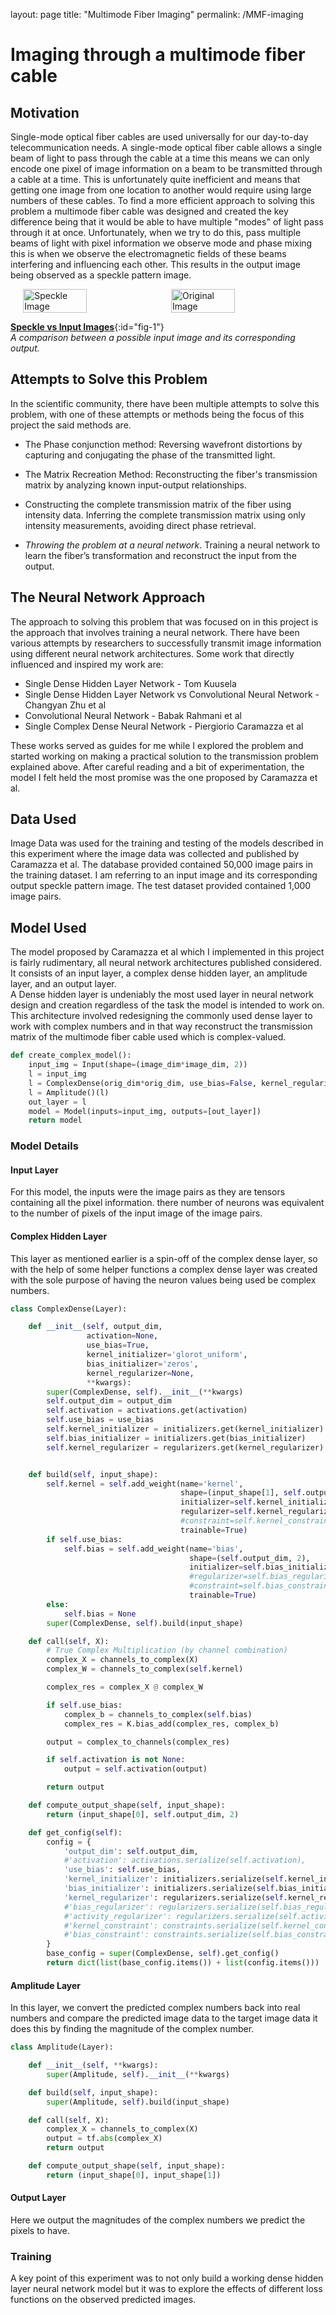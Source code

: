 layout: page
title: "Multimode Fiber Imaging"
permalink: /MMF-imaging

# Imaging through a multimode fiber cable 
## Motivation
Single-mode optical fiber cables are used universally for our day-to-day telecommunication needs. A single-mode optical fiber cable allows a single beam of  light to pass through the cable at a time this means we can only encode one pixel of image information on a beam to be transmitted through a cable at a time. This is unfortunately quite inefficient and means that getting one image from one location to another would require using large numbers of these cables. To find a more efficient approach to solving this problem a multimode fiber cable was designed and created the key difference being that it would be able to have multiple "modes" of light pass through it at once. Unfortunately, when we try to do this, pass multiple  beams of light with pixel information we observe mode and phase mixing this is when we observe the electromagnetic fields of these beams interfering and influencing each other. This results in the output image being observed as a speckle pattern image.


<div style="display: flex; justify-content: center; gap: 10px;">
  <img src="https://EugeneSegbefia.github.io/figures/Speckle_pattern.png" alt="Speckle Image" style="width: 45%;">
  <img src="https://EugeneSegbefia.github.io/figures/originalImage.png" alt="Original Image" style="width: 45%;">
</div>

[**Speckle vs Input Images**](#fig-1){:id="fig-1"}  
*A comparison between a possible input image and its corresponding output.*

## Attempts to Solve this Problem 
In the scientific community, there have been multiple attempts to solve this problem, with one of these attempts or methods being the focus of this project the said methods are.

* The Phase conjunction method:
    Reversing wavefront distortions by capturing and conjugating the phase of the   transmitted light.

* The Matrix Recreation Method:
    Reconstructing the fiber's transmission matrix by analyzing known input-output relationships.

* Constructing the complete transmission matrix of the fiber using intensity data.
    Inferring the complete transmission matrix using only intensity measurements, avoiding direct phase retrieval.
  
* *_Throwing the problem at a neural network_*.
    Training a neural network to learn the fiber’s transformation and reconstruct the input from the output.

## The Neural Network Approach 
The approach to solving this problem that was focused on in this project is the approach that involves training a neural network. There have been various attempts by researchers to successfully transmit image information using different neural network architectures. Some work that directly influenced and inspired my work are: 

* Single Dense Hidden Layer Network - Tom Kuusela
* Single Dense Hidden Layer Network vs Convolutional Neural Network - Changyan Zhu et al 
* Convolutional Neural Network - Babak Rahmani et al
* Single Complex Dense Neural Network - Piergiorio Caramazza et al

These works served as guides for me while I explored the problem and started working on making a practical solution to the transmission problem explained above. After careful reading and a bit of experimentation, the model I felt held the most promise was the one proposed by Caramazza et al. 


## Data Used
Image Data was used for the training and testing of the models described in this experiment where the image data  was collected and published by Caramazza et al. The database provided contained 50,000 image pairs in the training dataset. I am referring to an input image and its corresponding output speckle pattern image. The test dataset provided contained 1,000 image pairs.


## Model Used 
The model proposed by Caramazza et al which I implemented in this project is fairly rudimentary, all neural network architectures published considered. It consists of an input layer, a complex dense hidden layer, an amplitude layer, and an output layer.  
A Dense hidden layer is undeniably the most used layer in neural network design and creation regardless of the task the model is intended to work on. This architecture involved redesigning the commonly used dense layer to work with complex numbers and in that way reconstruct the transmission matrix of the multimode fiber cable used  which is complex-valued. 

```python
def create_complex_model():
    input_img = Input(shape=(image_dim*image_dim, 2))
    l = input_img
    l = ComplexDense(orig_dim*orig_dim, use_bias=False, kernel_regularizer=regularizers.l2(lamb))(l)
    l = Amplitude()(l)
    out_layer = l
    model = Model(inputs=input_img, outputs=[out_layer])
    return model 
```


### Model Details 
#### Input Layer 
For this model, the inputs were the image pairs as they are tensors containing all the pixel information. there number of neurons was equivalent to the number of pixels of the input image of the image pairs.

#### Complex Hidden Layer 
This layer as mentioned earlier is a spin-off of the complex dense layer, so with the help of some helper functions a complex dense layer was created with the sole purpose of having the neuron values being used be complex numbers.

```python
class ComplexDense(Layer):

    def __init__(self, output_dim,
                 activation=None,
                 use_bias=True,
                 kernel_initializer='glorot_uniform',
                 bias_initializer='zeros',
                 kernel_regularizer=None,
                 **kwargs):
        super(ComplexDense, self).__init__(**kwargs)
        self.output_dim = output_dim
        self.activation = activations.get(activation)
        self.use_bias = use_bias
        self.kernel_initializer = initializers.get(kernel_initializer)
        self.bias_initializer = initializers.get(bias_initializer)
        self.kernel_regularizer = regularizers.get(kernel_regularizer)


    def build(self, input_shape):
        self.kernel = self.add_weight(name='kernel',
                                      shape=(input_shape[1], self.output_dim, 2),
                                      initializer=self.kernel_initializer,
                                      regularizer=self.kernel_regularizer,
                                      #constraint=self.kernel_constraint,
                                      trainable=True)
        if self.use_bias:
            self.bias = self.add_weight(name='bias',
                                        shape=(self.output_dim, 2),
                                        initializer=self.bias_initializer,
                                        #regularizer=self.bias_regularizer,
                                        #constraint=self.bias_constraint,
                                        trainable=True)
        else:
            self.bias = None
        super(ComplexDense, self).build(input_shape)

    def call(self, X):
        # True Complex Multiplication (by channel combination)
        complex_X = channels_to_complex(X)
        complex_W = channels_to_complex(self.kernel)

        complex_res = complex_X @ complex_W

        if self.use_bias:
            complex_b = channels_to_complex(self.bias)
            complex_res = K.bias_add(complex_res, complex_b)

        output = complex_to_channels(complex_res)

        if self.activation is not None:
            output = self.activation(output)

        return output

    def compute_output_shape(self, input_shape):
        return (input_shape[0], self.output_dim, 2)

    def get_config(self):
        config = {
            'output_dim': self.output_dim,
            #'activation': activations.serialize(self.activation),
            'use_bias': self.use_bias,
            'kernel_initializer': initializers.serialize(self.kernel_initializer),
            'bias_initializer': initializers.serialize(self.bias_initializer),
            'kernel_regularizer': regularizers.serialize(self.kernel_regularizer),
            #'bias_regularizer': regularizers.serialize(self.bias_regularizer),
            #'activity_regularizer': regularizers.serialize(self.activity_regularizer),
            #'kernel_constraint': constraints.serialize(self.kernel_constraint),
            #'bias_constraint': constraints.serialize(self.bias_constraint)
        }
        base_config = super(ComplexDense, self).get_config()
        return dict(list(base_config.items()) + list(config.items()))
```

#### Amplitude Layer 
In this layer, we convert the predicted complex numbers back into real numbers and compare the predicted image data to the target image data it does this by finding the magnitude of the complex number.

```python
class Amplitude(Layer):

    def __init__(self, **kwargs):
        super(Amplitude, self).__init__(**kwargs)

    def build(self, input_shape):
        super(Amplitude, self).build(input_shape)

    def call(self, X):
        complex_X = channels_to_complex(X)
        output = tf.abs(complex_X)
        return output

    def compute_output_shape(self, input_shape):
        return (input_shape[0], input_shape[1])
```
#### Output Layer 
Here we output the magnitudes of the complex numbers we predict the pixels to have.


### Training 
A key point of this experiment was to not only build a working dense hidden layer neural network model but it was to explore the effects of different loss functions on the observed predicted images.

